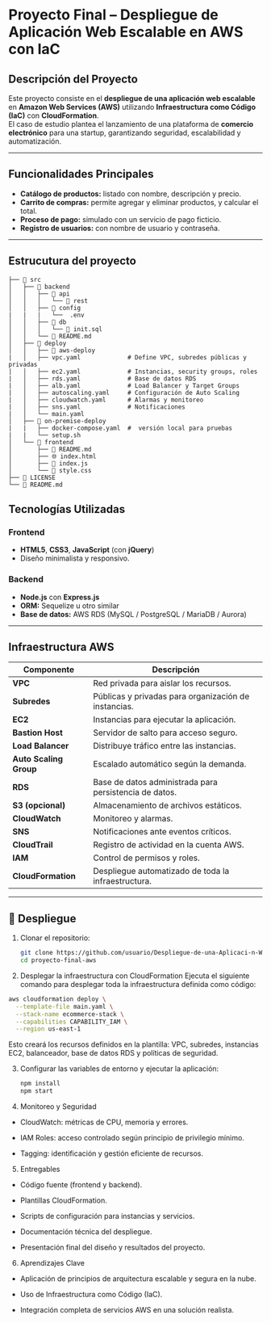 #  Proyecto Final – Despliegue de Aplicación Web Escalable en AWS con IaC

##  Descripción del Proyecto
Este proyecto consiste en el **despliegue de una aplicación web escalable** en **Amazon Web Services (AWS)** utilizando **Infraestructura como Código (IaC)** con **CloudFormation**.  
El caso de estudio plantea el lanzamiento de una plataforma de **comercio electrónico** para una startup, garantizando seguridad, escalabilidad y automatización.

---

##  Funcionalidades Principales
- **Catálogo de productos:** listado con nombre, descripción y precio.  
- **Carrito de compras:** permite agregar y eliminar productos, y calcular el total.  
- **Proceso de pago:** simulado con un servicio de pago ficticio.  
- **Registro de usuarios:** con nombre de usuario y contraseña.  

---
## Estrucutura del proyecto

```
├── 📁 src
│   ├── 📁 backend
│   │   ├── 📁 api
│   │   │   └── 📁 rest
│   │   ├── 📁 config
|   |   |   └──  .env
│   │   ├── 📁 db
│   │   │   └── 📄 init.sql
│   │   └── 📝 README.md
│   ├── 📁 deploy
│   │   ├── 📁 aws-deploy
|   │   ├── vpc.yaml             # Define VPC, subredes públicas y privadas
|   │   ├── ec2.yaml             # Instancias, security groups, roles
|   │   ├── rds.yaml             # Base de datos RDS
|   │   ├── alb.yaml             # Load Balancer y Target Groups
|   │   ├── autoscaling.yaml     # Configuración de Auto Scaling
|   │   ├── cloudwatch.yaml      # Alarmas y monitoreo
|   │   ├── sns.yaml             # Notificaciones
|   │   └── main.yaml     
│   ├── 📁 on-premise-deploy
|   |   ├── docker-compose.yaml  #  versión local para pruebas
|   |   └── setup.sh          
│   └── 📁 frontend
│       ├── 📝 README.md
│       ├── 🌐 index.html
│       ├── 📄 index.js
│       └── 🎨 style.css
├── 📄 LICENSE
└── 📝 README.md
```
##  Tecnologías Utilizadas

### Frontend
- **HTML5**, **CSS3**, **JavaScript** (con **jQuery**)
- Diseño minimalista y responsivo.

### Backend
- **Node.js** con **Express.js**
- **ORM:** Sequelize u otro similar
- **Base de datos:** AWS RDS (MySQL / PostgreSQL / MariaDB / Aurora)

---

##  Infraestructura AWS

| Componente | Descripción |
|-------------|-------------|
| **VPC** | Red privada para aislar los recursos. |
| **Subredes** | Públicas y privadas para organización de instancias. |
| **EC2** | Instancias para ejecutar la aplicación. |
| **Bastion Host** | Servidor de salto para acceso seguro. |
| **Load Balancer** | Distribuye tráfico entre las instancias. |
| **Auto Scaling Group** | Escalado automático según la demanda. |
| **RDS** | Base de datos administrada para persistencia de datos. |
| **S3 (opcional)** | Almacenamiento de archivos estáticos. |
| **CloudWatch** | Monitoreo y alarmas. |
| **SNS** | Notificaciones ante eventos críticos. |
| **CloudTrail** | Registro de actividad en la cuenta AWS. |
| **IAM** | Control de permisos y roles. |
| **CloudFormation** | Despliegue automatizado de toda la infraestructura. |

---

## 🧩 Despliegue

1. Clonar el repositorio:
   ```bash
   git clone https://github.com/usuario/Despliegue-de-una-Aplicaci-n-Web-Escalable-en-AWS-con-IaC.git
   cd proyecto-final-aws

 2. Desplegar la infraestructura con CloudFormation
Ejecuta el siguiente comando para desplegar toda la infraestructura definida como código:

```bash
aws cloudformation deploy \
  --template-file main.yaml \
  --stack-name ecommerce-stack \
  --capabilities CAPABILITY_IAM \
  --region us-east-1
````

Esto creará los recursos definidos en la plantilla: VPC, subredes, instancias EC2, balanceador, base de datos RDS y políticas de seguridad.

3. Configurar las variables de entorno y ejecutar la aplicación:
   ````bash
   npm install
   npm start

4. Monitoreo y Seguridad

- CloudWatch: métricas de CPU, memoria y errores.

- IAM Roles: acceso controlado según principio de privilegio mínimo.

- Tagging: identificación y gestión eficiente de recursos.

5. Entregables

- Código fuente (frontend y backend).

- Plantillas CloudFormation.

- Scripts de configuración para instancias y servicios.

- Documentación técnica del despliegue.

- Presentación final del diseño y resultados del proyecto.
  
6. Aprendizajes Clave

- Aplicación de principios de arquitectura escalable y segura en la nube.

- Uso de Infraestructura como Código (IaC).

- Integración completa de servicios AWS en una solución realista.
